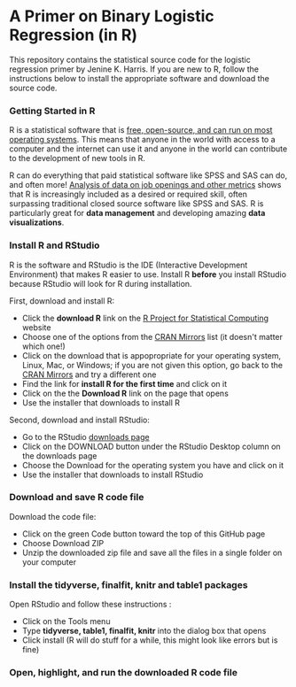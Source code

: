 # A Primer on Binary Logistic Regression (in R)

This repository contains the statistical source code for the logistic regression primer by Jenine K. Harris. If you are new to R, follow the instructions below to install the appropriate software and download the source code.

### Getting Started in R

R is a statistical software that is <a href = "https://www.r-project.org">free, open-source, and can run on most operating systems</a>. This means that anyone in the world with access to a computer and the internet can use it and anyone in the world can contribute to the development of new tools in R. 

R can do everything that paid statistical software like SPSS and SAS can do, and often more! <a href = "http://r4stats.com/2019/05/28/data-science-jobs-report-2019-python-way-up-tensorflow-growing-rapidly-r-use-double-sas/">Analysis of data on job openings and other metrics</a> shows that R is increasingly included as a desired or required skill, often surpassing traditional closed source software like SPSS and SAS. R is particularly great for **data management** and developing amazing **data visualizations**.

### Install R and RStudio

R is the software and RStudio is the IDE (Interactive Development Environment) that makes R easier to use. Install R **before** you install RStudio because RStudio will look for R during installation.

First, download and install R:

<ul>
  <li> Click the <b>download R</b> link on the <a href = "https://www.r-project.org">R Project for Statistical Computing</a> website
  <li> Choose one of the options from the <a href = "https://cran.r-project.org/mirrors.html">CRAN Mirrors</a> list (it doesn't matter which one!)
  <li> Click on the download that is appopropriate for your operating system, Linux, Mac, or Windows; if you are not given this option, go back to the <a href = "https://cran.r-project.org/mirrors.html">CRAN Mirrors</a> and try a different one
  <li> Find the link for <b>install R for the first time</b> and click on it
  <li> Click on the the <b>Download R</b> link on the page that opens
  <li> Use the installer that downloads to install R 
</ul>

Second, download and install RStudio:

<ul>
  <li> Go to the RStudio <a href = "https://rstudio.com/products/rstudio/download/"> downloads page</a> 
  <li> Click on the DOWNLOAD button under the RStudio Desktop column on the downloads page
  <li> Choose the Download for the operating system you have and click on it  
  <li> Use the installer that downloads to install RStudio 
</ul>

### Download and save R code file

Download the code file:

<ul>
<li> Click on the green Code button toward the top of this GitHub page
<li> Choose Download ZIP
<li> Unzip the downloaded zip file and save all the files in a single folder on your computer
</ul>

### Install the tidyverse, finalfit, knitr and table1 packages

Open RStudio and follow these instructions :

<ul>
<li> Click on the Tools menu
<li> Type <b>tidyverse, table1, finalfit, knitr</b> into the dialog box that opens
<li> Click install (R will do stuff for a while, this might look like errors but is fine)
</ul>

### Open, highlight, and run the downloaded R code file
